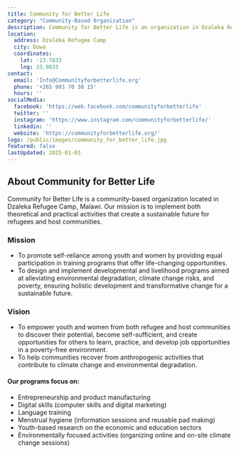 ```yaml
---
title: Community for Better Life
category: "Community-Based Organization"
description: Community for Better Life is an organization in Dzaleka Refugee Camp, Malawi, focused on empowering youth and women through skill-building initiatives
location:
  address: Dzaleka Refugee Camp
  city: Dowa
  coordinates:
    lat: -13.7833
    lng: 33.9833
contact:
  email: 'Info@Communityforbetterlife.org'
  phone: '+265 993 70 38 15'
  hours: ''
socialMedia:
  facebook: 'https://web.facebook.com/communityforbetterlife'
  twitter: ''
  instagram: 'https://www.instagram.com/communityforbetterlife/'
  linkedin: ''
  website: 'https://communityforbetterlife.org/'
logo: /public/images/community_for_better_life.jpg
featured: false
lastUpdated: 2025-01-03
---
```


## About Community for Better Life

Community for Better Life is a community-based organization located in Dzaleka Refugee Camp, Malawi. Our mission is to implement both theoretical and practical activities that create a sustainable future for refugees and host communities.

### Mission

- To promote self-reliance among youth and women by providing equal participation in training programs that offer life-changing opportunities.
- To design and implement developmental and livelihood programs aimed at alleviating environmental degradation, climate change risks, and poverty, ensuring holistic development and transformative change for a sustainable future.

### Vision

- To empower youth and women from both refugee and host communities to discover their potential, become self-sufficient, and create opportunities for others to learn, practice, and develop job opportunities in a poverty-free environment.
- To help communities recover from anthropogenic activities that contribute to climate change and environmental degradation.

#### Our programs focus on:

- Entrepreneurship and product manufacturing
- Digital skills (computer skills and digital marketing)
- Language training
- Menstrual hygiene (information sessions and reusable pad making)
- Youth-based research on the economic and education sectors
- Environmentally focused activities (organizing online and on-site climate change sessions)


